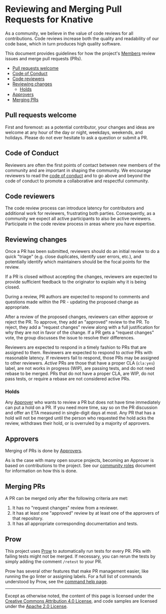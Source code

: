 # Reviewing and Merging Pull Requests for Knative

As a community, we believe in the value of code reviews for all contributions.
Code reviews increase both the quality and readability of our code base, which
in turn produces high quality software.

This document provides guidelines for how the project's
[Members](ROLES.md#member) review issues and merge pull requests (PRs).

- [Pull requests welcome](#pull-requests-welcome)
- [Code of Conduct](#code-of-conduct)
- [Code reviewers](#code-reviewers)
- [Reviewing changes](#reviewing-changes)
  - [Holds](#holds)
- [Approvers](#approvers)
- [Merging PRs](#merging-prs)

## Pull requests welcome

First and foremost: as a potential contributor, your changes and ideas are
welcome at any hour of the day or night, weekdays, weekends, and holidays.
Please do not ever hesitate to ask a question or submit a PR.

## Code of Conduct

Reviewers are often the first points of contact between new members of the
community and are important in shaping the community. We encourage reviewers
to read the [code of conduct](community/CODE-OF-CONDUCT.md) and to go above and beyond
the code of conduct to promote a collaborative and respectful community.

## Code reviewers

The code review process can introduce latency for contributors and additional
work for reviewers, frustrating both parties. Consequently, as a community
we expect all active participants to also be active reviewers. Participate in
the code review process in areas where you have expertise.

## Reviewing changes

Once a PR has been submitted, reviewers should do an initial review to do a
quick "triage" (e.g. close duplicates, identify user errors, etc.), and
potentially identify which maintainers should be the focal points for the
review.

If a PR is closed without accepting the changes, reviewers are expected to
provide sufficient feedback to the originator to explain why it is being closed.

During a review, PR authors are expected to respond to comments and questions
made within the PR - updating the proposed change as appropriate.

After a review of the proposed changes, reviewers can either approve or reject
the PR. To approve, they add an "approved" review to the PR. To reject, they
add a "request changes" review along with a full justification for why they
are not in favor of the change. If a PR gets a "request changes" vote, the
group discusses the issue to resolve their differences.

Reviewers are expected to respond in a timely fashion to PRs that are assigned
to them. Reviewers are expected to respond to _active_ PRs with reasonable
latency. If reviewers fail to respond, those PRs may be assigned to other
reviewers. _Active_ PRs are those that have a proper CLA (`cla:yes`) label, are
not works in progress (WIP), are passing tests, and do not need rebase to be
merged. PRs that do not have a proper CLA, are WIP, do not pass tests, or
require a rebase are not considered active PRs.

### Holds

Any [Approver](ROLES.md#approver) who wants to review a PR but does not have
time immediately can put a hold on a PR. If you need more time, say so on the
PR discussion and offer an ETA measured in single-digit days at most. Any PR
that has a hold will not be merged until the person who requested the hold
acks the review, withdraws their hold, or is overruled by a majority of
approvers.

## Approvers

Merging of PRs is done by [Approvers](ROLES.md#approver).

As is the case with many open source projects, becoming an Approver is based
on contributions to the project. See our [community roles](ROLES.md) document for
information on how this is done.

## Merging PRs

A PR can be merged only after the following criteria are met:

1.  It has no "request changes" review from a reviewer.
1.  It has at least one "approved" review by at least one of the approvers of
    that repository.
1.  It has all appropriate corresponding documentation and tests.

## Prow

This project uses
[Prow](https://github.com/kubernetes/test-infra/tree/master/prow) to
automatically run tests for every PR. PRs with failing tests might not be
merged. If necessary, you can rerun the tests by simply adding the comment
`/retest` to your PR.

Prow has several other features that make PR management easier, like running the
go linter or assigning labels. For a full list of commands understood by Prow,
see the [command help page](https://prow.knative.dev/command-help).

---

Except as otherwise noted, the content of this page is licensed under the
[Creative Commons Attribution 4.0 License](https://creativecommons.org/licenses/by/4.0/),
and code samples are licensed under the
[Apache 2.0 License](https://www.apache.org/licenses/LICENSE-2.0).
